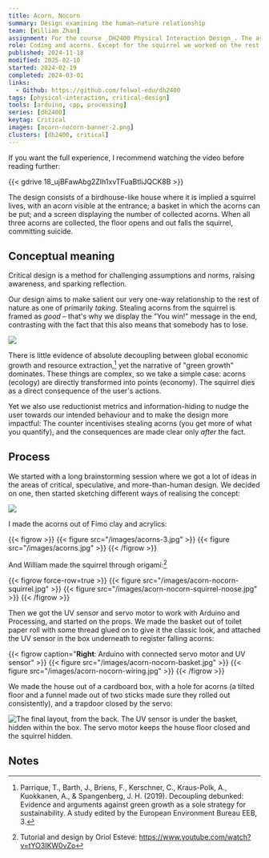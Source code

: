 ```yaml
---
title: Acorn, Nocorn
summary: Design examining the human–nature relationship
team: [William Zhan]
assignment: For the course _DH2400 Physical Interaction Design_. The assignment was to "focus on the conceptual meaning" of the design; to be "critical, reflective, speculative and/or provocative."
role: Coding and acorns. Except for the squirrel we worked on the rest together.
published: 2024-11-18
modified: 2025-02-10
started: 2024-02-19
completed: 2024-03-01
links:
  - Github: https://github.com/felwal-edu/dh2400
tags: [physical-interaction, critical-design]
tools: [arduino, cpp, processing]
series: [dh2400]
keytag: Critical
images: [acorn-nocorn-banner-2.png]
clusters: [dh2400, critical]
---
```


If you want the full experience, I recommend watching the video before reading further:

{{< gdrive 18_ujBFawAbg2ZIh1xvTFuaBtliJQCK8B >}}

The design consists of a birdhouse-like house where it is implied a squirrel lives, with an acorn visible at the entrance; a basket in which the acorns can be put; and a screen displaying the number of collected acorns. When all three acorns are collected, the floor opens and out falls the squirrel, committing suicide.

## Conceptual meaning

Critical design is a method for challenging assumptions and norms, raising awareness, and sparking reflection.

Our design aims to make salient our very one-way relationship to the rest of nature as one of primarily _taking_. Stealing acorns from the squirrel is framed as _good_ – that's why we display the "You win!" message in the end, contrasting with the fact that this also means that somebody has to lose.

![](/images/acorn-nocorn-win.png)

There is little evidence of absolute decoupling between global economic growth and resource extraction,[^decouple] yet the narrative of "green growth" dominates. These things are complex, so we take a simple case: acorns (ecology) are directly transformed into points (economy). The squirrel dies as a direct consequence of the user's actions.

Yet we also use reductionist metrics and information-hiding to nudge the user towards our intended behaviour and to make the design more impactful: The counter incentivises stealing acorns (you get more of what you quantify), and the consequences are made clear only _after_ the fact.

## Process

We started with a long brainstorming session where we got a lot of ideas in the areas of critical, speculative, and more-than-human design. We decided on one, then started sketching different ways of realising the concept:

![](/images/acorn-nocorn-sketch.jpg)

I made the acorns out of Fimo clay and acrylics:

{{< figrow >}}
    {{< figure src="/images/acorns-3.jpg" >}}
    {{< figure src="/images/acorns.jpg" >}}
{{< /figrow >}}

[](/art/acorns)

And William made the squirrel through origami:[^origami]

{{< figrow force-row=true >}}
    {{< figure src="/images/acorn-nocorn-squirrel.jpg" >}}
    {{< figure src="/images/acorn-nocorn-squirrel-noose.jpg" >}}
{{< /figrow >}}

Then we got the UV sensor and servo motor to work with Arduino and Processing, and started on the props. We made the basket out of toilet paper roll with some thread glued on to give it the classic look, and attached the UV sensor in the box underneath to register falling acorns:

{{< figrow caption="**Right**: Arduino with connected servo motor and UV sensor" >}}
    {{< figure src="/images/acorn-nocorn-basket.jpg" >}}
    {{< figure src="/images/acorn-nocorn-wiring.jpg" >}}
{{< /figrow >}}

We made the house out of a cardboard box, with a hole for acorns (a tilted floor and a funnel made out of two sticks made sure they rolled out consistently), and a trapdoor closed by the servo:

![The final layout, from the back. The UV sensor is under the basket, hidden within the box. The servo motor keeps the house floor closed and the squirrel hidden.](/images/acorn-nocorn-back.jpg)

## Notes

[^origami]: Tutorial and design by Oriol Esteve: https://www.youtube.com/watch?v=tYO3IKW0vZo

[^decouple]: Parrique, T., Barth, J., Briens, F., Kerschner, C., Kraus-Polk, A., Kuokkanen, A., & Spangenberg, J. H. (2019). Decoupling debunked: Evidence and arguments against green growth as a sole strategy for sustainability. A study edited by the European Environment Bureau EEB, 3.
